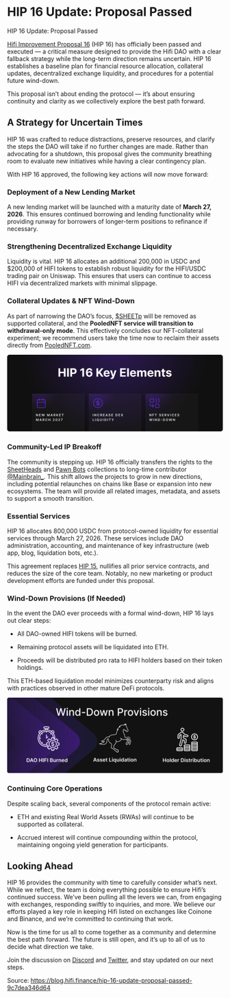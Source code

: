 
# HIP 16 Update: Proposal Passed

HIP 16 Update: Proposal Passed

[Hifi Improvement Proposal 16](https://www.tally.xyz/gov/hifi-dao/proposal/15) (HIP 16) has officially been passed and executed — a critical measure designed to provide the Hifi DAO with a clear fallback strategy while the long-term direction remains uncertain. HIP 16 establishes a baseline plan for financial resource allocation, collateral updates, decentralized exchange liquidity, and procedures for a potential future wind-down.

This proposal isn’t about ending the protocol — it’s about ensuring continuity and clarity as we collectively explore the best path forward.

## A Strategy for Uncertain Times

HIP 16 was crafted to reduce distractions, preserve resources, and clarify the steps the DAO will take if no further changes are made. Rather than advocating for a shutdown, this proposal gives the community breathing room to evaluate new initiatives while having a clear contingency plan.

With HIP 16 approved, the following key actions will now move forward:

### Deployment of a New Lending Market

A new lending market will be launched with a maturity date of **March 27, 2026**. This ensures continued borrowing and lending functionality while providing runway for borrowers of longer-term positions to refinance if necessary.

### Strengthening Decentralized Exchange Liquidity

Liquidity is vital. HIP 16 allocates an additional 200,000 in USDC and $200,000 of HIFI tokens to establish robust liquidity for the HIFI/USDC trading pair on Uniswap. This ensures that users can continue to access HIFI via decentralized markets with minimal slippage.

### Collateral Updates & NFT Wind-Down

As part of narrowing the DAO’s focus, [$SHEETp](https://app.uniswap.org/explore/tokens/Ethereum/0xc2bc2320D22D47D1e197E99D4a5dD3261ccf4A68) will be removed as supported collateral, and the **PooledNFT service will transition to withdrawal-only mode**. This effectively concludes our NFT-collateral experiment; we recommend users take the time now to reclaim their assets directly from [PooledNFT.com](https://poolednft.com).

![](../images/2025-05-01_hip-16-update-proposal-passed/1*ZvE7igyo62mwNYODdA22fQ.png)

### Community-Led IP Breakoff

The community is stepping up. HIP 16 officially transfers the rights to the [SheetHeads](https://opensea.io/collection/sheet-heads) and [Pawn Bots](https://opensea.io/collection/pawnbots) collections to long-time contributor [@Mainbrain_](https://x.com/MainBrain_). This shift allows the projects to grow in new directions, including potential relaunches on chains like Base or expansion into new ecosystems. The team will provide all related images, metadata, and assets to support a smooth transition.

### Essential Services

HIP 16 allocates 800,000 USDC from protocol-owned liquidity for essential services through March 27, 2026. These services include DAO administration, accounting, and maintenance of key infrastructure (web app, blog, liquidation bots, etc.).

This agreement replaces [HIP 15](https://www.tally.xyz/gov/hifi-dao/proposal/14), nullifies all prior service contracts, and reduces the size of the core team. Notably, no new marketing or product development efforts are funded under this proposal.

### Wind-Down Provisions (If Needed)

In the event the DAO ever proceeds with a formal wind-down, HIP 16 lays out clear steps:

* All DAO-owned HIFI tokens will be burned.

* Remaining protocol assets will be liquidated into ETH.

* Proceeds will be distributed pro rata to HIFI holders based on their token holdings.

This ETH-based liquidation model minimizes counterparty risk and aligns with practices observed in other mature DeFi protocols.

![](../images/2025-05-01_hip-16-update-proposal-passed/1*LizkC-7X3kKlhh4Nle3aFw.png)

### Continuing Core Operations

Despite scaling back, several components of the protocol remain active:

* ETH and existing Real World Assets (RWAs) will continue to be supported as collateral.

* Accrued interest will continue compounding within the protocol, maintaining ongoing yield generation for participants.

## Looking Ahead

HIP 16 provides the community with time to carefully consider what’s next. While we reflect, the team is doing everything possible to ensure Hifi’s continued success. We’ve been pulling all the levers we can, from engaging with exchanges, responding swiftly to inquiries, and more. We believe our efforts played a key role in keeping Hifi listed on exchanges like Coinone and Binance, and we’re committed to continuing that work.

Now is the time for us all to come together as a community and determine the best path forward. The future is still open, and it’s up to all of us to decide what direction we take.

Join the discussion on [Discord](https://discord.com/invite/uGxaCppKSH) and [Twitter](https://x.com/HifiFinance), and stay updated on our next steps.


Source: https://blog.hifi.finance/hip-16-update-proposal-passed-9c7dea346d64
